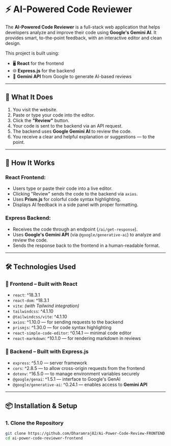 # ⚡ AI-Powered Code Reviewer

The **AI-Powered Code Reviewer** is a full-stack web application that helps developers analyze and improve their code using **Google's Gemini AI**. It provides smart, to-the-point feedback, with an interactive editor and clean design.

This project is built using:
- 🖥️ **React** for the frontend
- 🌐 **Express.js** for the backend
- 🤖 **Gemini API** from Google to generate AI-based reviews

---

## 🧠 What It Does

1. You visit the website.
2. Paste or type your code into the editor.
3. Click the **"Review"** button.
4. Your code is sent to the backend via an API request.
5. The backend uses **Google Gemini AI** to review the code.
6. You receive a clear and helpful explanation or suggestions — to the point.

---



## 🔁 How It Works

### React Frontend:
- Users type or paste their code into a live editor.
- Clicking "Review" sends the code to the backend via `axios`.
- Uses **Prism.js** for colorful code syntax highlighting.
- Displays AI feedback in a side panel with proper formatting.

### Express Backend:
- Receives the code through an endpoint (`/ai/get-response`).
- Uses **Google's Gemini API** (via `@google/generative-ai`) to analyze and review the code.
- Sends the response back to the frontend in a human-readable format.

---
## 🛠️ Technologies Used

### 🔹 Frontend – Built with React
- `react`: ^18.3.1
- `react-dom`: ^18.3.1
- `vite`: *(with Tailwind integration)*
- `tailwindcss`: ^4.1.10
- `@tailwindcss/vite`: ^4.1.10
- `axios`: ^1.10.0 — for sending requests to the backend
- `prismjs`: ^1.30.0 — for code syntax highlighting
- `react-simple-code-editor`: ^0.14.1 — minimal code editor
- `react-markdown`: ^10.1.0 — for rendering markdown in reviews

### 🔹 Backend – Built with Express.js
- `express`: ^5.1.0 — server framework
- `cors`: ^2.8.5 — to allow cross-origin requests from the frontend
- `dotenv`: ^16.5.0 — to manage environment variables securely
- `@google/genai`: ^1.5.1 — interface to Google's GenAI
- `@google/generative-ai`: ^0.24.1 — enables access to **Gemini API**

---
## 📦 Installation & Setup

### 1. Clone the Repository
```bash
git clone https://github.com/Dharamraj82/Ai-Power-Code-Review-FRONTEND.git
cd ai-power-code-reviewer-frontend
